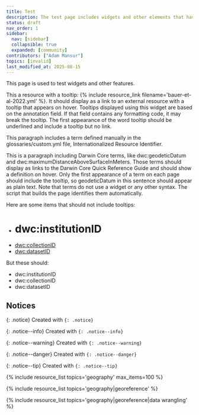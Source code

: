 ```yaml
---
title: Test
description: The test page includes widgets and other elements that have been customized for the Paleo Data Knowledge Hub.
status: draft
nav_order: 1
sidebar:
  nav: [sidebar]
  collapsible: true
  expanded: [community]
contributors: ["Adam Mansur"]
topics: [invalid]
last_modified_at: 2025-08-15
---
```


This page is used to test widgets and other features.

This a resource with a tooltip: {% include resource_link filename='bauer-et-al-2022.yml' %}. It should display as a link to an external resource with a tooltip that appears on hover. Tooltips displayed using this widget are based on the annotation field. If that field contains any formatting code, it may break the tooltip. The first appearance of the word tooltip should be underlined and include a tooltip but no link.

This paragraph includes a term defined manually in the glossaries/custom.yml file, Internationalized Resource Identifier.

This is a paragraph including Darwin Core terms, like dwc:geodeticDatum and dwc:maximumDistanceAboveSurfaceInMeters. Those terms should display as links to the Darwin Core Quick Reference Guide and should show a definition on hover. Only the first appearance of a term on each page should include the tooltip, so geodeticDatum in this sentence should appear as plain text. Note that terms do not use a widget or any other syntax. The script that builds the page identifies them automatically.

Here are some items that should not include tooltips:

- # dwc:institutionID
- [dwc:collectionID](#link)
- <a href="#top">dwc:datasetID</a>

But these should: 

- dwc:institutionID
- dwc:collectionID
- dwc:datasetID

## Notices

{: .notice}
Created with `{: .notice}`

{: .notice--info}
Created with `{: .notice--info}`

{: .notice--warning}
Created with `{: .notice--warning}`

{: .notice--danger}
Created with `{: .notice--danger}`

{: .notice--tip}
Created with `{: .notice--tip}`

{% include resource_list topics='geography' max_items=100 %}

{% include resource_list topics='geography|georeference' %}

{% include resource_list topics='geography|georeference|data wrangling' %}
